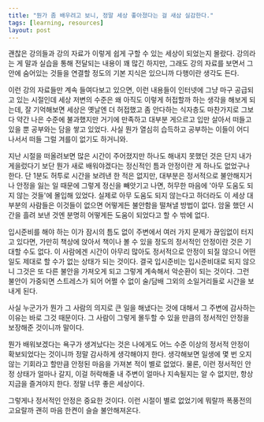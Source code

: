 ```yaml
---
title: "뭔가 좀 배우려고 보니, 정말 세상 좋아졌다는 걸 새삼 실감한다."
tags: [learning, resources]
layout: post
---
```


괜찮은 강의들과 강의 자료가 이렇게 쉽게 구할 수 있는 세상이 되었는지 몰랐다. 강의라는 게 말과 실습을 통해 전달되는 내용이 꽤 많긴 하지만, 그래도 강의 자료를 보면서 그 안에 숨어있는 것들을 연결할 정도의 기본 지식은 있으니까 다행이란 생각도 든다.

이런 강의 자료들만 계속 들여다보고 있으면, 이런 내용들이 인터넷에 그냥 마구 공급되고 있는 시절인데 세상 저변의 수준은 왜 아직도 이렇게 허접할까 하는 생각을 해보게 되는데, 잘 기억해보면 세상은 옛날엔 더 허접했고 좀 안다하는 식자층도 마찬가지로 그보다 약간 나은 수준에 불과했지만 거기에 만족하고 대부분 게으르고 입만 살아서 떠들고 있을 뿐 공부와는 담을 쌓고 있었다. 사실 뭔가 열심히 습득하고 공부하는 이들이 어디 나서서 떠들 그럴 겨를이 없기도 하거니와.

지난 시절을 떠올려보면 많은 시간이 주어졌지만 하나도 해내지 못했던 것은 단지 내가 게을렀다기 보단 뭔가 새로 배워야겠다는 정신적인 틈과 안정이란 게 하나도 없었구나 한다. 단 1분도 허투로 시간을 보려낸 한 적은 없지만, 대부분은 정서적으로 불안해지거나 안정을 잃는 일 때문에 그렇게 정신을 빼앗기고 나면, 허무한 마음에 '아무 도움도 되지 않는 것들'에 몰입해 있었다. 실제로 아무 도움도 되지 않는다고 하더라도 이 세상 대부분의 사람들은 이것들이 없으면 어떻게든 불안함을 떨쳐낼 방법이 없다. 암울 했던 시간을 흘려 보낸 것엔 분명히 어떻게든 도움이 되었다고 할 수 밖에 없다. 

입시준비를 해야 하는 이가 잠시의 틈도 없이 주변에서 여러 가지 문제가 끊임없이 터지고 있다면, 가만히 책상에 앉아서 책이나 볼 수 있을 정도의 정서적인 안정이란 것은 기대할 수도 없다. 이 사람에겐 시간이 아무리 많아도 정서적으로 안정이 되질 않으니 어떤 일도 제대로 할 수가 없는 상태가 되는 것이다. 결국 입시준비는 입시준비대로 되지 않으니 그것은 또 다른 불안을 가져오게 되고 그렇게 계속해서 악순환이 되는 것이다. 그런 불안이 가중되면 스트레스가 되어 어쩔 수 없이 술/담배 그외의 소일거리들로 시간을 보내게 된다. 

사실 누군가가 뭔가 그 사람의 의지로 큰 일을 해냈다는 것에 대해서 그 주변에 감사하는 이유는 바로 그것 때문이다. 그 사람이 그렇게 몰두할 수 있을 만큼의 정서적인 안정을 보장해준 것이니까 말이다. 

뭔가 배워보겠다는 욕구가 생겨났다는 것은 나에게도 어느 수준 이상의 정서적 안정이 확보되었다는 것이니까 정말 감사하게 생각해야지 한다. 생각해보면 일생에 몇 번 오지 않는 기회라고 할만큼 안정된 마음을 가져본 적이 별로 없었다. 물론, 이런 정서적인 안정 상태가 얼마나 갈지, 이걸 허락해줄 내 주변이 얼마나 지속될지는 알 수 없지만, 항상 지금을 즐겨야지 한다. 정말 너무 좋은 세상이다. 

그렇게나 정서적인 안정은 중요한 것이다. 이런 시절이 별로 없었기에 뭐랄까 폭풍전의 고요랄까 괜히 마음 한켠이 슬슬 불안해져온다. 
